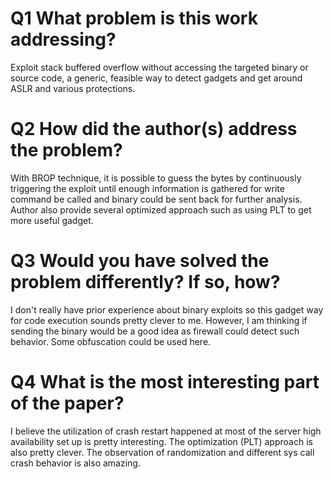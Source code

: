 # Q1 What problem is this work addressing?

Exploit stack buffered overflow without accessing the targeted binary or source code, a generic, feasible way to detect gadgets and get around ASLR and various protections.

# Q2 How did the author(s) address the problem?

With BROP technique, it is possible to guess the bytes by continuously triggering the exploit until enough information is gathered for write command be called and binary could be sent back for further analysis. Author also provide several optimized approach such as using PLT to get more useful gadget.

# Q3 Would you have solved the problem differently? If so, how?

I don't really have prior experience about binary exploits so this gadget way for code execution sounds pretty clever to me. However, I am thinking if sending the binary would be a good idea as firewall could detect such behavior. Some obfuscation could be used here.

# Q4 What is the most interesting part of the paper?

I believe the utilization of crash restart happened at most of the server high availability set up is pretty interesting. The optimization (PLT) approach is also pretty clever. The observation of randomization and different sys call crash behavior is also amazing.
